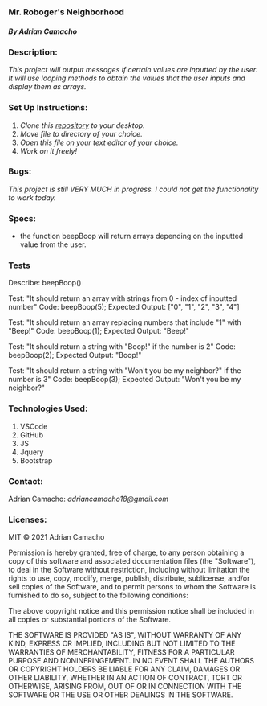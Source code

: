 ### Mr. Roboger's Neighborhood

##### By Adrian Camacho


### Description: 

_This project will output messages if certain values are inputted by the user. It will use looping methods to obtain the values that the user inputs and display them as arrays._

### Set Up Instructions:

1. _Clone this [repository](https://github.com/chonnessey/robogers-neighborhood) to your desktop._
2. _Move file to directory of your choice._
3. _Open this file on your text editor of your choice._
4. _Work on it freely!_

### Bugs:

_This project is still VERY MUCH in progress. I could not get the functionality to work today._


### Specs:

* the function beepBoop will return arrays depending on the inputted value from the user.




### Tests
Describe: beepBoop()

Test: "It should return an array with strings from 0 - index of inputted number"
Code: beepBoop(5);
Expected Output: ["0", "1", "2", "3", "4"]

Test: "It should return an array replacing numbers that include "1" with "Beep!"
Code: beepBoop(1);
Expected Output: "Beep!"

Test: "It should return a string with "Boop!" if the number is 2"
Code: beepBoop(2);
Expected Output: "Boop!"

Test: "It should return a string with "Won't you be my neighbor?" if the number is 3"
Code: beepBoop(3);
Expected Output: "Won't you be my neighbor?"


### Technologies Used:

1. VSCode
2. GitHub
3. JS
4. Jquery
5. Bootstrap

### Contact:

Adrian Camacho: _adriancamacho18@gmail.com_

### Licenses:

MIT &copy; 2021 Adrian Camacho

Permission is hereby granted, free of charge, to any person obtaining a copy of this software and associated documentation files (the "Software"), to deal in the Software without restriction, including without limitation the rights to use, copy, modify, merge, publish, distribute, sublicense, and/or sell copies of the Software, and to permit persons to whom the Software is furnished to do so, subject to the following conditions:

The above copyright notice and this permission notice shall be included in all copies or substantial portions of the Software.

THE SOFTWARE IS PROVIDED "AS IS", WITHOUT WARRANTY OF ANY KIND, EXPRESS OR IMPLIED, INCLUDING BUT NOT LIMITED TO THE WARRANTIES OF MERCHANTABILITY, FITNESS FOR A PARTICULAR PURPOSE AND NONINFRINGEMENT. IN NO EVENT SHALL THE AUTHORS OR COPYRIGHT HOLDERS BE LIABLE FOR ANY CLAIM, DAMAGES OR OTHER LIABILITY, WHETHER IN AN ACTION OF CONTRACT, TORT OR OTHERWISE, ARISING FROM, OUT OF OR IN CONNECTION WITH THE SOFTWARE OR THE USE OR OTHER DEALINGS IN THE SOFTWARE.
